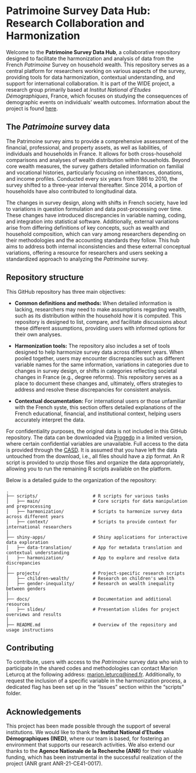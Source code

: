 
# Patrimoine Survey Data Hub: Research Collaboration and Harmonization

Welcome to the **Patrimoine Survey Data Hub**, a collaborative
repository designed to facilitate the harmonization and analysis of data
from the French *Patrimoine* Survey on household wealth. This repository
serves as a central platform for researchers working on various aspects
of the survey, providing tools for data harmonization, contextual
understanding, and support for international collaboration. It is part
of the WIDE project, a research group primarily based at *Institut
National d’Etudes Démographiques*, France, which focuses on studying the
consequences of demographic events on individuals’ wealth outcomes.
Information about the project is found
[here](https://wide.site.ined.fr/en/about/).

## The *Patrimoine* survey data

The Patrimoine survey aims to provide a comprehensive assessment of the
financial, professional, and property assets, as well as liabilities, of
individuals and households in France. It allows for both cross-household
comparisons and analyses of wealth distribution within households.
Beyond core wealth measures, the survey gathers detailed information on
familial and vocational histories, particularly focusing on
inheritances, donations, and income profiles. Conducted every six years
from 1986 to 2010, the survey shifted to a three-year interval
thereafter. Since 2014, a portion of households have also contributed to
longitudinal data.

The changes in survey design, along with shifts in French society, have
led to variations in question formulation and data post-processing over
time. These changes have introduced discrepancies in variable naming,
coding, and integration into statistical software. Additionally,
external variations arise from differing definitions of key concepts,
such as wealth and household composition, which can vary among
researchers depending on their methodologies and the accounting
standards they follow. This hub aims to address both internal
inconsistencies and these external conceptual variations, offering a
resource for researchers and users seeking a standardized approach to
analyzing the *Patrimoine* survey.

## Repository structure

This GitHub repository has three main objectives:

- **Common definitions and methods:** When detailed information is
  lacking, researchers may need to make assumptions regarding wealth,
  such as its distribution within the household how it is computed. This
  repository is designed to list, compare, and facilitate discussions
  about these different assumptions, providing users with informed
  options for their own analyses.

- **Harmonization tools:** The repository also includes a set of tools
  designed to help harmonize survey data across different years. When
  pooled together, users may encounter discrepancies such as different
  variable names for the same information, variations in categories due
  to changes in survey design, or shifts in categories reflecting
  societal changes in France (e.g., degree reforms). This repository
  serves as a place to document these changes and, ultimately, offers
  strategies to address and resolve these discrepancies for consistent
  analysis.

- **Contextual documentation:** For international users or those
  unfamiliar with the French syste, this section offers detailed
  explanations of the French educational, financial, and institutional
  context, helping users accurately interpret the data.

For confidentiality purposes, the original data is not included in this
GitHub repository. The data can be downloaded via
[Progedo](https://data.progedo.fr/studies/doi/10.13144/lil-1625) in a
limited version, where certain confidential variables are unavailable.
Full access to the data is provided through the
[CASD](https://www.casd.eu/source/enquete-histoire-de-vie-et-patrimoine/).
It is assumed that you have left the data untouched from the download,
i.e., all files should have a zip format. An R script is provided to
unzip those files and organize the data appropriately, allowing you to
run the remaining R scripts available on the platform.

Below is a detailed guide to the organization of the repository:

    .
    ├── scripts/                     # R scripts for various tasks
    │   ├── main/                    # Core scripts for data manipulation and preprocessing
    │   ├── harmonization/           # Scripts to harmonize survey data across different years
    │   ├── context/                 # Scripts to provide context for international researchers
    │
    ├── shiny-apps/                  # Shiny applications for interactive data exploration
    │   ├── data-translation/        # App for metadata translation and contextual understanding
    │   ├── harmonization/           # App to explore and resolve data discrepancies
    │
    ├── projects/                    # Project-specific research scripts
    │   ├── children-wealth/         # Research on children's wealth
    │   ├── gender-inequality/       # Research on wealth inequality between genders
    │
    ├── docs/                        # Documentation and additional resources
    │   ├── slides/                  # Presentation slides for project overviews and results
    │
    ├── README.md                    # Overview of the repository and usage instructions

## Contributing

To contribute, users with access to the *Patrimoine* survey data who
wish to participate in the shared codes and methodologies can contact
Marion Leturcq at the following address: <marion.leturcq@ined.fr>.
Additionally, to request the inclusion of a specific variable in the
harmonization process, a dedicated flag has been set up in the “Issues”
section within the “scripts” folder.

## Acknowledgements

This project has been made possible through the support of several
institutions. We would like to thank the **Institut National d’Etudes
Démographiques (INED)**, where our team is based, for fostering an
environment that supports our research activities. We also extend our
thanks to the **Agence Nationale de la Recherche (ANR)** for their
valuable funding, which has been instrumental in the successful
realization of the project (ANR grant ANR-21-CE41-0017).
